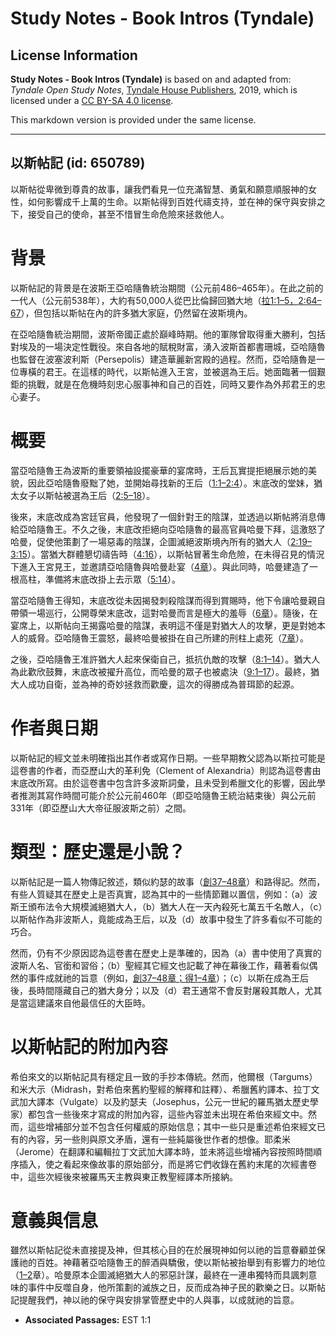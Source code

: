 # Study Notes - Book Intros (Tyndale)

## License Information

**Study Notes - Book Intros (Tyndale)** is based on and adapted from: _Tyndale Open Study Notes_, [Tyndale House Publishers](https://tyndaleopenresources.com/), 2019, which is licensed under a [CC BY-SA 4.0 license](https://creativecommons.org/licenses/by-sa/4.0/legalcode.en).

This markdown version is provided under the same license.



--------------------------------

## 以斯帖記 (id: 650789)

以斯帖從卑微到尊貴的故事，讓我們看見一位充滿智慧、勇氣和願意順服神的女性，如何影響成千上萬的生命。以斯帖得到百姓代禱支持，並在神的保守與安排之下，接受自己的使命，甚至不惜冒生命危險來拯救他人。

背景
==

以斯帖記的背景是在波斯王亞哈隨魯統治期間（公元前486–465年）。在此之前的一代人（公元前538年），大約有50,000人從巴比倫歸回猶大地（[拉1:1–5，](https://ref.ly/Ezra1:1-Ezra1:5)[2:64–67](https://ref.ly/Ezra2:64-Ezra2:67)），但包括以斯帖在內的許多猶大家庭，仍然留在波斯境內。

在亞哈隨魯統治期間，波斯帝國正處於巔峰時期。他的軍隊曾取得重大勝利，包括對埃及的一場決定性戰役。來自各地的賦稅財富，湧入波斯首都書珊城，亞哈隨魯也監督在波塞波利斯（Persepolis）建造華麗新宮殿的過程。然而，亞哈隨魯是一位專橫的君王。在這樣的時代，以斯帖進入王宮，並被選為王后。她面臨著一個艱鉅的挑戰，就是在危機時刻忠心服事神和自己的百姓，同時又要作為外邦君王的忠心妻子。

概要
==

當亞哈隨魯王為波斯的重要領袖設擺豪華的宴席時，王后瓦實提拒絕展示她的美貌，因此亞哈隨魯廢黜了她，並開始尋找新的王后（[1:1–2:4](https://ref.ly/Esth1:1-Esth2:4)）。末底改的堂妹，猶太女子以斯帖被選為王后（[2:5–18](https://ref.ly/Esth2:5-Esth2:18)）。

後來，末底改成為宮廷官員，他發現了一個針對王的陰謀，並透過以斯帖將消息傳給亞哈隨魯王。不久之後，末底改拒絕向亞哈隨魯的最高官員哈曼下拜，這激怒了哈曼，促使他策劃了一場惡毒的陰謀，企圖滅絕波斯境內所有的猶大人（[2:19–3:15](https://ref.ly/Esth2:19-Esth3:15)）。當猶大群體懇切禱告時（[4:16](https://ref.ly/Esth4:16)），以斯帖冒著生命危險，在未得召見的情況下進入王宮見王，並邀請亞哈隨魯與哈曼赴宴（[4章](https://ref.ly/Esth4:1-Esth4:17)）。與此同時，哈曼建造了一根高柱，準備將末底改掛上去示眾（[5:14](https://ref.ly/Esth5:14)）。

當亞哈隨魯王得知，末底改從未因揭發刺殺陰謀而得到賞賜時，他下令讓哈曼親自帶領一場巡行，公開尊榮末底改，這對哈曼而言是極大的羞辱（[6章](https://ref.ly/Esth6:1-Esth6:14)）。隨後，在宴席上，以斯帖向王揭露哈曼的陰謀，表明這不僅是對猶大人的攻擊，更是對她本人的威脅。亞哈隨魯王震怒，最終哈曼被掛在自己所建的刑柱上處死（[7章](https://ref.ly/Esth7:1-Esth7:10)）。

之後，亞哈隨魯王准許猶大人起來保衛自己，抵抗仇敵的攻擊（[8:1–14](https://ref.ly/Esth8:1-Esth8:14)）。猶大人為此歡欣鼓舞，末底改被擢升高位，而哈曼的眾子也被處決（[9:1–17](https://ref.ly/Esth9:1-Esth9:17)）。最終，猶大人成功自衛，並為神的奇妙拯救而歡慶，這次的得勝成為普珥節的起源。

作者與日期
=====

以斯帖記的經文並未明確指出其作者或寫作日期。一些早期教父認為以斯拉可能是這卷書的作者，而亞歷山大的革利免（Clement of Alexandria）則認為這卷書由末底改所寫。由於這卷書中包含許多波斯詞彙，且未受到希臘文化的影響，因此學者推測其寫作時間可能介於公元前460年（即亞哈隨魯王統治結束後）與公元前331年（即亞歷山大大帝征服波斯之前）之間。

類型：歷史還是小說？
==========

以斯帖記是一篇人物傳記敘述，類似約瑟的故事（[創37–48章](https://ref.ly/Gen37:1-Gen48:22)）和路得記。然而，有些人質疑其在歷史上是否真實，認為其中的一些情節難以置信，例如：（a）波斯王頒布法令大規模滅絕猶大人，（b）猶大人在一天內殺死七萬五千名敵人，（c）以斯帖作為非波斯人，竟能成為王后，以及（d）故事中發生了許多看似不可能的巧合。

然而，仍有不少原因認為這卷書在歷史上是準確的，因為（a）書中使用了真實的波斯人名、官銜和習俗；（b）聖經其它經文也記載了神在幕後工作，藉著看似偶然的事件成就祂的旨意（例如，[創37–48章；](https://ref.ly/Gen37:1-Gen48:22)[得1–4章](https://ref.ly/Ruth1:1-Ruth4:22)）；（c）以斯在成為王后後，長時間隱藏自己的猶大身分；以及（d）君王通常不會反對屠殺其敵人，尤其是當這建議來自他最信任的大臣時。

以斯帖記的附加內容
=========

希伯來文的以斯帖記具有穩定且一致的手抄本傳統。然而，他爾根（Targums）和米大示（Midrash，對希伯來舊約聖經的解釋和註釋）、希臘舊約譯本、拉丁文武加大譯本（Vulgate）以及約瑟夫（Josephus，公元一世紀的羅馬猶太歷史學家）都包含一些後來才寫成的附加內容，這些內容並未出現在希伯來經文中。然而，這些增補部分並不包含任何權威的原始信息；其中一些只是重述希伯來經文已有的內容，另一些則與原文矛盾，還有一些純屬後世作者的想像。耶柔米（Jerome）在翻譯和編輯拉丁文武加大譯本時，並未將這些增補內容按照時間順序插入，使之看起來像故事的原始部分，而是將它們收錄在舊約末尾的次經書卷中，這些次經後來被羅馬天主教與東正教聖經譯本所接納。

意義與信息
=====

雖然以斯帖記從未直接提及神，但其核心目的在於展現神如何以祂的旨意眷顧並保護祂的百姓。神藉著亞哈隨魯王的醉酒與驕傲，使以斯帖被抬舉到有影響力的地位（[1–2](https://ref.ly/Esth1:1-Esth2:23)章）。哈曼原本企圖滅絕猶大人的邪惡計謀，最終在一連串獨特而具諷刺意味的事件中反噬自身，他所策劃的滅族之日，反而成為神子民的歡樂之日。以斯帖記提醒我們，神以祂的保守與安排掌管歷史中的人與事，以成就祂的旨意。

* **Associated Passages:** EST 1:1

